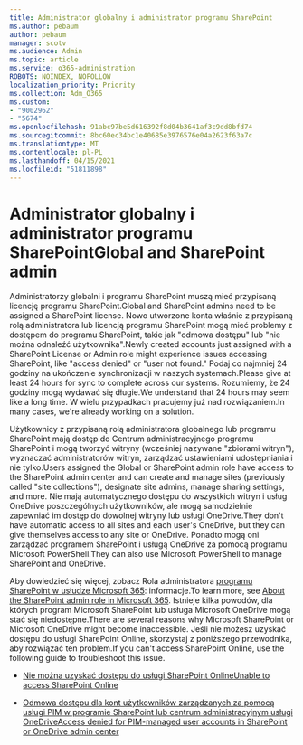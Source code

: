 ```yaml
---
title: Administrator globalny i administrator programu SharePoint
ms.author: pebaum
author: pebaum
manager: scotv
ms.audience: Admin
ms.topic: article
ms.service: o365-administration
ROBOTS: NOINDEX, NOFOLLOW
localization_priority: Priority
ms.collection: Adm_O365
ms.custom:
- "9002962"
- "5674"
ms.openlocfilehash: 91abc97be5d616392f8d04b3641af3c9dd8bfd74
ms.sourcegitcommit: 8bc60ec34bc1e40685e3976576e04a2623f63a7c
ms.translationtype: MT
ms.contentlocale: pl-PL
ms.lasthandoff: 04/15/2021
ms.locfileid: "51811898"
---
```

# <a name="global-and-sharepoint-admin"></a><span data-ttu-id="9699a-102">Administrator globalny i administrator programu SharePoint</span><span class="sxs-lookup"><span data-stu-id="9699a-102">Global and SharePoint admin</span></span>

<span data-ttu-id="9699a-103">Administratorzy globalni i programu SharePoint muszą mieć przypisaną licencję programu SharePoint.</span><span class="sxs-lookup"><span data-stu-id="9699a-103">Global and SharePoint admins need to be assigned a SharePoint license.</span></span> <span data-ttu-id="9699a-104">Nowo utworzone konta właśnie z przypisaną rolą administratora lub licencją programu SharePoint mogą mieć problemy z dostępem do programu SharePoint, takie jak "odmowa dostępu" lub "nie można odnaleźć użytkownika".</span><span class="sxs-lookup"><span data-stu-id="9699a-104">Newly created accounts just assigned with a SharePoint License or Admin role might experience issues accessing SharePoint, like "access denied" or "user not found."</span></span> <span data-ttu-id="9699a-105">Podaj co najmniej 24 godziny na ukończenie synchronizacji w naszych systemach.</span><span class="sxs-lookup"><span data-stu-id="9699a-105">Please give at least 24 hours for sync to complete across our systems.</span></span> <span data-ttu-id="9699a-106">Rozumiemy, że 24 godziny mogą wydawać się długie.</span><span class="sxs-lookup"><span data-stu-id="9699a-106">We understand that 24 hours may seem like a long time.</span></span> <span data-ttu-id="9699a-107">W wielu przypadkach pracujemy już nad rozwiązaniem.</span><span class="sxs-lookup"><span data-stu-id="9699a-107">In many cases, we're already working on a solution.</span></span>

<span data-ttu-id="9699a-108">Użytkownicy z przypisaną rolą administratora globalnego lub programu SharePoint mają dostęp do Centrum administracyjnego programu SharePoint i mogą tworzyć witryny (wcześniej nazywane "zbiorami witryn"), wyznaczać administratorów witryn, zarządzać ustawieniami udostępniania i nie tylko.</span><span class="sxs-lookup"><span data-stu-id="9699a-108">Users assigned the Global or SharePoint admin role have access to the SharePoint admin center and can create and manage sites (previously called "site collections"), designate site admins, manage sharing settings, and more.</span></span> <span data-ttu-id="9699a-109">Nie mają automatycznego dostępu do wszystkich witryn i usług OneDrive poszczególnych użytkowników, ale mogą samodzielnie zapewniać im dostęp do dowolnej witryny lub usługi OneDrive.</span><span class="sxs-lookup"><span data-stu-id="9699a-109">They don't have automatic access to all sites and each user's OneDrive, but they can give themselves access to any site or OneDrive.</span></span> <span data-ttu-id="9699a-110">Ponadto mogą oni zarządzać programem SharePoint i usługą OneDrive za pomocą programu Microsoft PowerShell.</span><span class="sxs-lookup"><span data-stu-id="9699a-110">They can also use Microsoft PowerShell to manage SharePoint and OneDrive.</span></span>

<span data-ttu-id="9699a-111">Aby dowiedzieć się więcej, zobacz Rola administratora [programu SharePoint w usłudze Microsoft 365](https://docs.microsoft.com/sharepoint/sharepoint-admin-role): informacje.</span><span class="sxs-lookup"><span data-stu-id="9699a-111">To learn more, see [About the SharePoint admin role in Microsoft 365](https://docs.microsoft.com/sharepoint/sharepoint-admin-role).</span></span>
<span data-ttu-id="9699a-112">Istnieje kilka powodów, dla których program Microsoft SharePoint lub usługa Microsoft OneDrive mogą stać się niedostępne.</span><span class="sxs-lookup"><span data-stu-id="9699a-112">There are several reasons why Microsoft SharePoint or Microsoft OneDrive might become inaccessible.</span></span> <span data-ttu-id="9699a-113">Jeśli nie możesz uzyskać dostępu do usługi SharePoint Online, skorzystaj z poniższego przewodnika, aby rozwiązać ten problem.</span><span class="sxs-lookup"><span data-stu-id="9699a-113">If you can't access SharePoint Online, use the following guide to troubleshoot this issue.</span></span>

- [<span data-ttu-id="9699a-114">Nie można uzyskać dostępu do usługi SharePoint Online</span><span class="sxs-lookup"><span data-stu-id="9699a-114">Unable to access SharePoint Online</span></span>](https://docs.microsoft.com/sharepoint/troubleshoot/sharing-and-permissions/sharepoint-online-inaccessible)

- [<span data-ttu-id="9699a-115">Odmowa dostępu dla kont użytkowników zarządzanych za pomocą usługi PIM w programie SharePoint lub centrum administracyjnym usługi OneDrive</span><span class="sxs-lookup"><span data-stu-id="9699a-115">Access denied for PIM-managed user accounts in SharePoint or OneDrive admin center</span></span>](https://docs.microsoft.com/sharepoint/troubleshoot/administration/access-denied-to-pim-user-accounts)